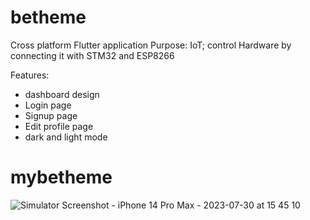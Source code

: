 # betheme

Cross platform Flutter application
Purpose: IoT; control Hardware by connecting it with STM32 and ESP8266

Features:
- dashboard design
- Login page
- Signup page
- Edit profile page
- dark and light mode
# mybetheme



![Simulator Screenshot - iPhone 14 Pro Max - 2023-07-30 at 15 45 10](https://github.com/moafkaljabi/betheme/assets/62897604/46d63359-1dcf-4ec1-ad18-34c7682dc4b1)
